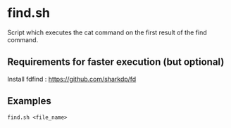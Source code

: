 # find.sh

Script which executes the cat command on the first result of the find command.

## Requirements for faster execution (but optional)

Install fdfind : https://github.com/sharkdp/fd

## Examples

`find.sh <file_name>`

